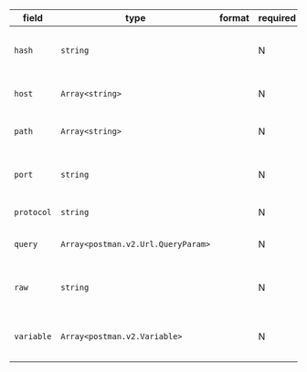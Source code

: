 | field | type | format | required | default | description |
|---|---|---|---|---|---|
| `hash` | `string` |  | N |  | Contains the URL fragment (if any). Usually this is not transmitted over the network,but it could be useful to store this in some cases. |
| `host` | `Array<string>` |  | N |  | The host for the URL, E.g: api.yourdomain.com.Can be stored as a string or as an array of strings. |
| `path` | `Array<string>` |  | N |  | The complete path of the current url, broken down into segments.A segment could be a string, or a path variable. |
| `port` | `string` |  | N |  | The port number present in this URL. An empty value implies 80/443depending on whether the protocol field contains http/https. |
| `protocol` | `string` |  | N |  | The protocol associated with the request, E.g: 'http' |
| `query` | `Array<postman.v2.Url.QueryParam>` |  | N |  | An array of QueryParams, which is basically the query string part of the URL,parsed into separate variables |
| `raw` | `string` |  | N |  | The string representation of the request URL, including the protocol,host, path, hash, query parameter(s) and path variable(s). |
| `variable` | `Array<postman.v2.Variable>` |  | N |  | Postman supports path variables with the syntax /path/:variableName/to/somewhere.These variables are stored in this field. |
